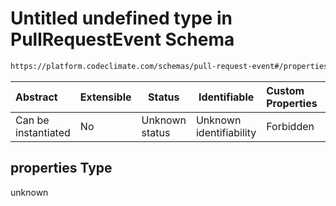 # Untitled undefined type in PullRequestEvent Schema

```txt
https://platform.codeclimate.com/schemas/pull-request-event#/properties
```




| Abstract            | Extensible | Status         | Identifiable            | Custom Properties | Additional Properties | Access Restrictions | Defined In                                                                                               |
| :------------------ | ---------- | -------------- | ----------------------- | :---------------- | --------------------- | ------------------- | -------------------------------------------------------------------------------------------------------- |
| Can be instantiated | No         | Unknown status | Unknown identifiability | Forbidden         | Allowed               | none                | [PullRequestEvent.schema.json\*](../../spec/schemas/PullRequestEvent.schema.json "open original schema") |

## properties Type

unknown
